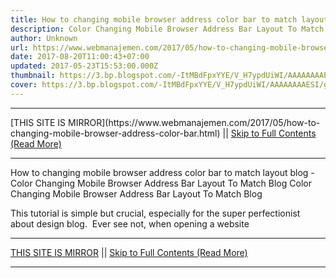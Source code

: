 ```yaml
---
title: How to changing mobile browser address color bar to match layout blog
description: Color Changing Mobile Browser Address Bar Layout To Match Blog
author: Unknown
url: https://www.webmanajemen.com/2017/05/how-to-changing-mobile-browser-address-color-bar.html
date: 2017-08-20T11:00:43+07:00
updated: 2017-05-23T15:53:00.000Z
thumbnail: https://3.bp.blogspot.com/-ItMBdFpxYYE/V_H7ypdUiWI/AAAAAAAAESI/g1v0CDfhJR4-4PAqBUijaH0erCXuOmuNQCLcB/s550/Mengganti%2BWarna%2BAddress%2BBar%2BBrowser%2BHandphone%2BAgar%2BSesuai%2BLayout%2BBlog%2B01.jpg
cover: https://3.bp.blogspot.com/-ItMBdFpxYYE/V_H7ypdUiWI/AAAAAAAAESI/g1v0CDfhJR4-4PAqBUijaH0erCXuOmuNQCLcB/s550/Mengganti%2BWarna%2BAddress%2BBar%2BBrowser%2BHandphone%2BAgar%2BSesuai%2BLayout%2BBlog%2B01.jpg
---
```


<hr/> [THIS SITE IS MIRROR](https://www.webmanajemen.com/2017/05/how-to-changing-mobile-browser-address-color-bar.html) || <a href="https://www.webmanajemen.com/2017/05/how-to-changing-mobile-browser-address-color-bar.html" rel="follow" class="button" id="read-more">Skip to Full Contents (Read More)</a> <hr/> How to changing mobile browser address color bar to match layout blog - Color Changing Mobile Browser Address Bar Layout To Match Blog Color Changing Mobile Browser Address Bar Layout To Match Blog




This tutorial is simple but crucial, especially for the super perfectionist about design blog. 
Ever see not, when opening a website  <hr/> [THIS SITE IS MIRROR](https://www.webmanajemen.com/2017/05/how-to-changing-mobile-browser-address-color-bar.html) || <a href="https://www.webmanajemen.com/2017/05/how-to-changing-mobile-browser-address-color-bar.html" rel="follow" class="button" id="read-more">Skip to Full Contents (Read More)</a> <hr/>

<script>
    if (location.host.includes('dimaslanjaka12')) {
      location.replace('https://www.webmanajemen.com/2017/05/how-to-changing-mobile-browser-address-color-bar.html');
    }
  </script>
